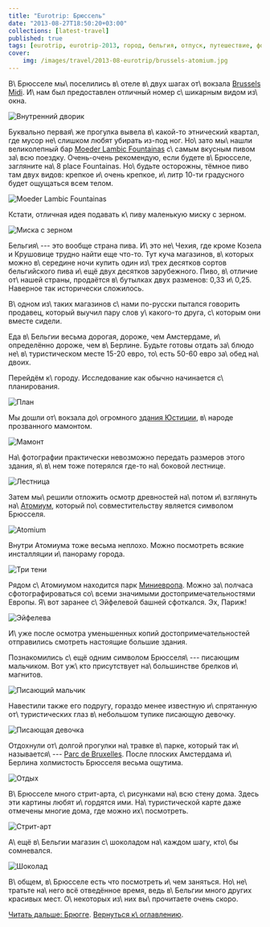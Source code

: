 ```yaml
---
title: "Eurotrip: Брюссель"
date: "2013-08-27T18:50:20+03:00"
collections: [latest-travel]
published: true
tags: [eurotrip, eurotrip-2013, город, бельгия, отпуск, путешествие, фотки]
cover:
    img: /images/travel/2013-08-eurotrip/brussels-atomium.jpg
---
```


В\ Брюсселе мы\ поселились в\ отеле в\ двух шагах от\ вокзала [Brussels Midi]. И\ нам был предоставлен отличный номер
с\ шикарным видом из\ окна.

![Внутренний дворик](/images/travel/2013-08-eurotrip/brussels-yard.jpg "Внутренний дворик")

Буквально первая\ же прогулка вывела в\ какой-то этнический квартал, где мусор не\ слишком любят убирать
из-под ног. Но\ зато мы\ нашли великолепный бар [Moeder Lambic Fountainas] с\ самым вкусным пивом за\ всю поездку.
Очень-очень рекомендую, если будете в\ Брюсселе, загляните на\ 8 place Fountainas. Но\ будьте осторожны, тёмное
пиво там двух видов: крепкое и\ очень крепкое, и\ литр 10-ти градусного будет ощущаться всем телом.

![Moeder Lambic Fountainas](/images/travel/2013-08-eurotrip/brussels-moeder-lambic.jpg "Moeder Lambic Fountainas")

Кстати, отличная идея подавать к\ пиву маленькую миску с зерном.

![Миска с зерном](/images/travel/2013-08-eurotrip/brussels-grain.jpg "Миска с зерном")

Бельгия\ --- это вообще страна пива. И\ это не\ Чехия, где кроме Козела и Крушовице трудно найти еще что-то. Тут
куча магазинов, в\ которых можно в\ середине ночи купить один из\ трех десятков сортов бельгийского пива и\ ещё двух
десятков зарубежного. Пиво, в\ отличие от\ нашей страны, продаётся в\ бутылках двух разменов: 0,33 и\ 0,25. Наверное так
исторически сложилось.

В\ одном из\ таких магазинов с\ нами по-русски пытался говорить продавец, который выучил пару слов
у\ какого-то друга, с\ которым они вместе сидели.

Еда в\ Бельгии весьма дорогая, дороже, чем Амстердаме, и\ определённо дороже, чем в\ Берлине. Будьте готовы отдать
за\ блюдо не\ в\ туристическом месте 15-20 евро, то\ есть 50-60 евро за\ обед на\ двоих.

Перейдём к\ городу. Исследование как обычно начинается с\ планирования.

![План](/images/travel/2013-08-eurotrip/brussels-planning.jpg "План")

Мы дошли от\ вокзала до\ огромного [здания Юстиции][justice], в\ народе прозванного мамонтом.

![Мамонт](/images/travel/2013-08-eurotrip/brussels-mammoth.jpg "Мамонт")

На\ фотографии практически невозможно передать размеров этого здания, я\ в\ нем тоже потерялся где-то на\ боковой
лестнице.

![Лестница](/images/travel/2013-08-eurotrip/brussels-stairs.jpg "Лестница")

Затем мы\ решили отложить осмотр древностей на\ потом и\ взглянуть на\ [Атомиум][atomium], который по\ совместительству
является символом Брюсселя.

![Atomium](/images/travel/2013-08-eurotrip/brussels-atomium.jpg "Atomium")

Внутри Атомиума тоже весьма неплохо. Можно посмотреть всякие инсталляции и\ панораму города.

![Три тени](/images/travel/2013-08-eurotrip/brussels-shadows.jpg "Три тени")

Рядом с\ Атомиумом находится парк [Миниевропа][minieurope]. Можно за\ полчаса сфотографироваться со\ всеми значимыми
достопримечательностями Европы. Я\ вот заранее с\ Эйфелевой башней сфоткался. Эх, Париж!

![Эйфелева](/images/travel/2013-08-eurotrip/brussels-eiffel.jpg "Эйфелева")

И\ уже после осмотра уменьшенных копий достопримечательностей отправились смотреть настоящие большие здания.

Познакомились с\ ещё одним символом Брюсселя\ --- писающим мальчиком. Вот уж\ кто присутствует на\ большинстве брелков
и\ магнитов.

![Писающий мальчик](/images/travel/2013-08-eurotrip/brussels-peeing-boy.jpg "Писающий мальчик")

Навестили также его подругу, гораздо менее известную и\ спрятанную от\ туристических глаз в\ небольшом тупике писающую
девочку.

![Писающая девочка](/images/travel/2013-08-eurotrip/brussels-peeing-girl.jpg "Писающая девочка")

Отдохнули от\ долгой прогулки на\ травке в\ парке, который так и\ называется\ --- [Parc de Bruxelles]. После плоских
Амстердама и\ Берлина холмистость Брюсселя весьма ощутима.

![Отдых](/images/travel/2013-08-eurotrip/brussels-park.jpg "Отдых")

В\ Брюсселе много стрит-арта, с\ рисунками на\ всю стену дома. Здесь эти картины любят и\ гордятся ими.
На\ туристической карте даже отмечены многие дома, где можно их\ посмотреть.

![Стрит-арт](/images/travel/2013-08-eurotrip/brussels-street-art.jpg "Стрит-арт")

А\ ещё в\ Бельгии магазин с\ шоколадом на\ каждом шагу, кто\ бы сомневался.

![Шоколад](/images/travel/2013-08-eurotrip/brussels-chocolate.jpg "Шоколад")

В\ общем, в\ Брюсселе есть что посмотреть и\ чем заняться. Но\ не\ тратьте на\ него всё отведённое время, ведь
в\ Бельгии много других красивых мест. О\ некоторых из\ них вы\ прочитаете очень скоро.

[Читать дальше: Брюгге](/post/eurotrip-brugge/). [Вернуться к\ оглавлению](/post/eurotrip-2013/).

[atomium]: http://ru.wikipedia.org/wiki/%D0%90%D1%82%D0%BE%D0%BC%D0%B8%D1%83%D0%BC
[Brussels Midi]: http://en.wikipedia.org/wiki/Brussels-South_railway_station
[justice]: http://ru.wikipedia.org/wiki/%D0%94%D0%B2%D0%BE%D1%80%D0%B5%D1%86_%D0%BF%D1%80%D0%B0%D0%B2%D0%BE%D1%81%D1%83%D0%B4%D0%B8%D1%8F_(%D0%91%D1%80%D1%8E%D1%81%D1%81%D0%B5%D0%BB%D1%8C)
[minieurope]: http://ru.wikipedia.org/wiki/%D0%9C%D0%B8%D0%BD%D0%B8-%D0%95%D0%B2%D1%80%D0%BE%D0%BF%D0%B0
[Moeder Lambic Fountainas]: http://www.moederlambic.com/
[Parc de Bruxelles]: http://en.wikipedia.org/wiki/Brussels_Park
